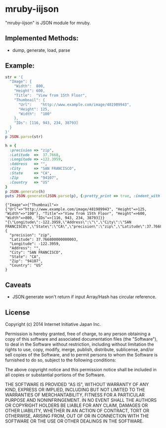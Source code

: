 # mruby-iijson

"mruby-iijson" is JSON module for mruby.


## Implemented Methods:
 - dump, generate, load, parse


## Example:

```Ruby
str = '{
  "Image": {
    "Width":  800,
    "Height": 600,
    "Title":  "View from 15th Floor",
    "Thumbnail": {
      "Url":    "http://www.example.com/image/481989943",
      "Height": 125,
      "Width":  "100"
    },
    "IDs": [116, 943, 234, 38793]
  }
}'
p JSON.parse(str)

h = {
  :precision => "zip",
  :Latitude  =>  37.7668,
  :Longitude => -122.3959,
  :Address   => "",
  :City      => "SAN FRANCISCO",
  :State     => "CA",
  :Zip       => "94107",
  :Country   => "US"
}
p JSON.generate(h)
puts JSON.generate(JSON.parse(p), {:pretty_print => true, :indent_with => 2})
```

```
{"Image"=>{"Thumbnail"=>{"Url"=>"http://www.example.com/image/481989943", "Height"=>125, "Width"=>"100"}, "Title"=>"View from 15th Floor", "Height"=>600, "Width"=>800, "IDs"=>[116, 943, 234, 38793]}}
"{\"Longitude\":-122.3959,\"Address\":\"\",\"City\":\"SAN FRANCISCO\",\"State\":\"CA\",\"precision\":\"zip\",\"Latitude\":37.7668,\"Zip\":\"94107\",\"Country\":\"US\"}"
{
  "precision": "zip",
  "Latitude": 37.766800000000003,
  "Longitude": -122.3959,
  "Address": "",
  "City": "SAN FRANCISCO",
  "State": "CA",
  "Zip": "94107",
  "Country": "US"
}
```


## Caveats

 - JSON.generate won't return if input Array/Hash has circular reference.


## License

Copyright (c) 2014 Internet Initiative Japan Inc.

Permission is hereby granted, free of charge, to any person obtaining a 
copy of this software and associated documentation files (the "Software"), 
to deal in the Software without restriction, including without limitation 
the rights to use, copy, modify, merge, publish, distribute, sublicense, 
and/or sell copies of the Software, and to permit persons to whom the 
Software is furnished to do so, subject to the following conditions:

The above copyright notice and this permission notice shall be included in 
all copies or substantial portions of the Software.

THE SOFTWARE IS PROVIDED "AS IS", WITHOUT WARRANTY OF ANY KIND, EXPRESS OR 
IMPLIED, INCLUDING BUT NOT LIMITED TO THE WARRANTIES OF MERCHANTABILITY, 
FITNESS FOR A PARTICULAR PURPOSE AND NONINFRINGEMENT. IN NO EVENT SHALL THE 
AUTHORS OR COPYRIGHT HOLDERS BE LIABLE FOR ANY CLAIM, DAMAGES OR OTHER 
LIABILITY, WHETHER IN AN ACTION OF CONTRACT, TORT OR OTHERWISE, ARISING 
FROM, OUT OF OR IN CONNECTION WITH THE SOFTWARE OR THE USE OR OTHER 
DEALINGS IN THE SOFTWARE.
